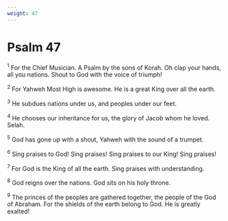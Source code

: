 ```yaml
---
weight: 47
---
```


# Psalm 47

<sup>1</sup> For the Chief Musician. A Psalm by the sons of Korah. Oh clap your hands, all you nations. Shout to God with the voice of triumph! 

<sup>2</sup> For Yahweh Most High is awesome. He is a great King over all the earth. 

<sup>3</sup> He subdues nations under us, and peoples under our feet. 

<sup>4</sup> He chooses our inheritance for us, the glory of Jacob whom he loved. Selah. 

<sup>5</sup> God has gone up with a shout, Yahweh with the sound of a trumpet. 

<sup>6</sup> Sing praises to God! Sing praises! Sing praises to our King! Sing praises! 

<sup>7</sup> For God is the King of all the earth. Sing praises with understanding. 

<sup>8</sup> God reigns over the nations. God sits on his holy throne. 

<sup>9</sup> The princes of the peoples are gathered together, the people of the God of Abraham. For the shields of the earth belong to God. He is greatly exalted! 


